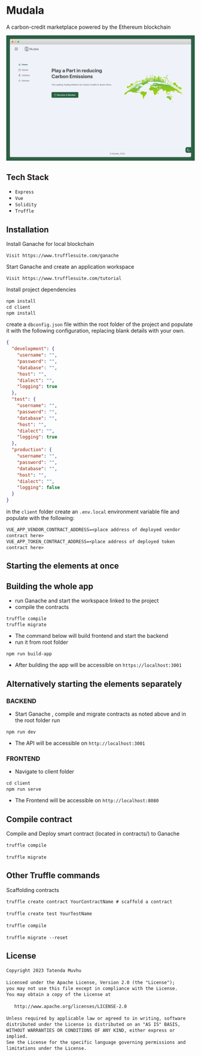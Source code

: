 # Mudala

A carbon-credit marketplace powered by the Ethereum blockchain

![](./docs/img/cover.png)

## Tech Stack

- `Express`
- `Vue`
- `Solidity`
- `Truffle`

## Installation

Install Ganache for local blockchain
```
Visit https://www.trufflesuite.com/ganache
``` 

Start Ganache and create an application workspace
```
Visit https://www.trufflesuite.com/tutorial
``` 
Install project dependencies
```
npm install
cd client 
npm install
```


create a `dbconfig.json` file within the root folder of the project and populate it with the following configuration, replacing blank details with your own.

```json
{
  "development": {
    "username": "",
    "password": "",
    "database": "",
    "host": "",
    "dialect": "",
    "logging": true
  },
  "test": {
    "username": "",
    "password": "",
    "database": "",
    "host": "",
    "dialect": "",
    "logging": true
  },
  "production": {
    "username": "",
    "password": "",
    "database": "",
    "host": "",
    "dialect": "",
    "logging": false
  }
}
```

in the `client` folder create an `.env.local` environment variable file and populate with the following:

``` 
VUE_APP_VENDOR_CONTRACT_ADDRESS=<place address of deployed vendor contract here>
VUE_APP_TOKEN_CONTRACT_ADDRESS=<place address of deployed token contract here>
```

## Starting the elements at once
## Building the whole  app

- run Ganache and start the workspace linked to the project
- compile the contracts

``` 
truffle compile
truffle migrate
```

- The command below will build frontend and start the backend
- run it from root folder

```
npm run build-app
```

- After building the app will be accessible on `https://localhost:3001`


## Alternatively starting the elements separately

### BACKEND

- Start Ganache , compile and migrate contracts as noted above and in the root folder run

``` 
npm run dev
```

- The API will be accessible on `http://localhost:3001`

### FRONTEND

- Navigate to client folder

``` 
cd client 
npm run serve
```

- The Frontend will be accessible on `http://localhost:8080`


## Compile contract

Compile and Deploy smart contract (located in contracts/) to Ganache
```
truffle compile

truffle migrate
```


## Other  Truffle commands

Scaffolding contracts

``` 
truffle create contract YourContractName # scaffold a contract

truffle create test YourTestName 

truffle compile

truffle migrate --reset
```

## License

    Copyright 2023 Tatenda Muvhu

    Licensed under the Apache License, Version 2.0 (the "License");
    you may not use this file except in compliance with the License.
    You may obtain a copy of the License at

       http://www.apache.org/licenses/LICENSE-2.0

    Unless required by applicable law or agreed to in writing, software
    distributed under the License is distributed on an "AS IS" BASIS,
    WITHOUT WARRANTIES OR CONDITIONS OF ANY KIND, either express or implied.
    See the License for the specific language governing permissions and
    limitations under the License.





